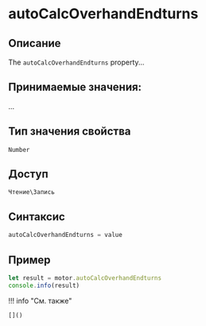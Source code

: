 # autoCalcOverhandEndturns

## Описание
The `autoCalcOverhandEndturns` property...

## Принимаемые значения:
...

## Тип значения свойства
`Number`

## Доступ
`Чтение\Запись`

## Синтаксис
```javascript
autoCalcOverhandEndturns = value
```

## Пример
```javascript linenums="1"
let result = motor.autoCalcOverhandEndturns
console.info(result)
```

!!! info "См. также"

    []()

